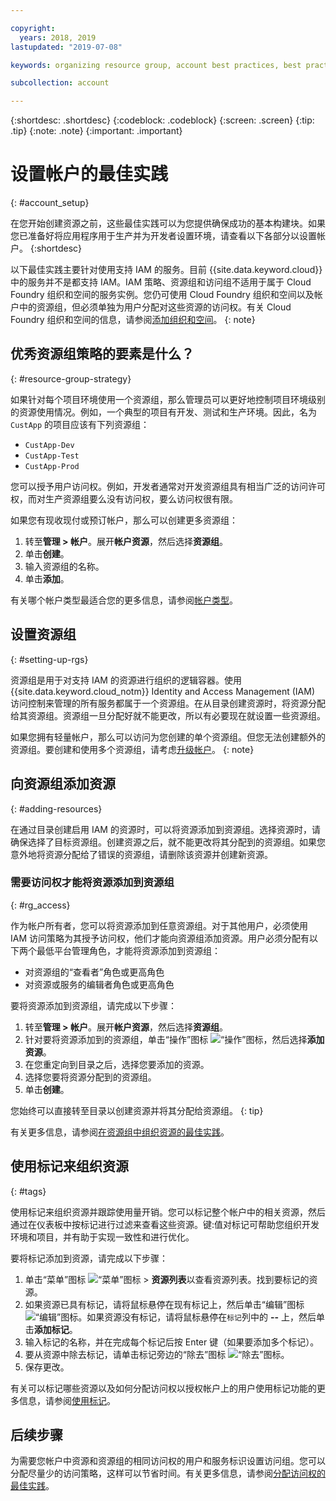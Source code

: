 ```yaml
---

copyright:
  years: 2018, 2019
lastupdated: "2019-07-08"

keywords: organizing resource group, account best practices, best practices account

subcollection: account

---
```


{:shortdesc: .shortdesc}
{:codeblock: .codeblock}
{:screen: .screen}
{:tip: .tip}
{:note: .note}
{:important: .important}


# 设置帐户的最佳实践
{: #account_setup}

在您开始创建资源之前，这些最佳实践可以为您提供确保成功的基本构建块。如果您已准备好将应用程序用于生产并为开发者设置环境，请查看以下各部分以设置帐户。
{:shortdesc}

以下最佳实践主要针对使用支持 IAM 的服务。目前 {{site.data.keyword.cloud}} 中的服务并不是都支持 IAM。IAM 策略、资源组和访问组不适用于属于 Cloud Foundry 组织和空间的服务实例。您仍可使用 Cloud Foundry 组织和空间以及帐户中的资源组，但必须单独为用户分配对这些资源的访问权。有关 Cloud Foundry 组织和空间的信息，请参阅[添加组织和空间](/docs/account?topic=account-orgsspacesusers)。
{: note}

## 优秀资源组策略的要素是什么？
{: #resource-group-strategy}

如果针对每个项目环境使用一个资源组，那么管理员可以更好地控制项目环境级别的资源使用情况。例如，一个典型的项目有开发、测试和生产环境。因此，名为 `CustApp` 的项目应该有下列资源组：

* `CustApp-Dev`
* `CustApp-Test`
* `CustApp-Prod`

您可以授予用户访问权。例如，开发者通常对开发资源组具有相当广泛的访问许可权，而对生产资源组要么没有访问权，要么访问权很有限。

如果您有现收现付或预订帐户，那么可以创建更多资源组：

1. 转至**管理 > 帐户**。展开**帐户资源**，然后选择**资源组**。
3. 单击**创建**。
4. 输入资源组的名称。
5. 单击**添加**。

有关哪个帐户类型最适合您的更多信息，请参阅[帐户类型](/docs/account?topic=account-accounts)。


## 设置资源组
{: #setting-up-rgs}

资源组是用于对支持 IAM 的资源进行组织的逻辑容器。使用 {{site.data.keyword.cloud_notm}} Identity and Access Management (IAM) 访问控制来管理的所有服务都属于一个资源组。在从目录创建资源时，将资源分配给其资源组。资源组一旦分配好就不能更改，所以有必要现在就设置一些资源组。

如果您拥有轻量帐户，那么可以访问为您创建的单个资源组。但您无法创建额外的资源组。要创建和使用多个资源组，请考虑[升级帐户](/docs/account?topic=account-upgrading-account)。
{: note}


## 向资源组添加资源
{: #adding-resources}

在通过目录创建启用 IAM 的资源时，可以将资源添加到资源组。选择资源时，请确保选择了目标资源组。创建资源之后，就不能更改将其分配到的资源组。如果您意外地将资源分配给了错误的资源组，请删除该资源并创建新资源。

### 需要访问权才能将资源添加到资源组
{: #rg_access}

作为帐户所有者，您可以将资源添加到任意资源组。对于其他用户，必须使用 IAM 访问策略为其授予访问权，他们才能向资源组添加资源。用户必须分配有以下两个最低平台管理角色，才能将资源添加到资源组：

* 对资源组的“查看者”角色或更高角色
* 对资源或服务的编辑者角色或更高角色

要将资源添加到资源组，请完成以下步骤：

1. 转至**管理 > 帐户**。展开**帐户资源**，然后选择**资源组**。
2. 针对要将资源添加到的资源组，单击“操作”图标 ![“操作”图标](../icons/action-menu-icon.svg)，然后选择**添加资源**。
3. 在您重定向到目录之后，选择您要添加的资源。
4. 选择您要将资源分配到的资源组。
5. 单击**创建**。

您始终可以直接转至目录以创建资源并将其分配给资源组。
{: tip}

有关更多信息，请参阅[在资源组中组织资源的最佳实践](/docs/resources?topic=resources-bp_resourcegroups)。


## 使用标记来组织资源
{: #tags}

使用标记来组织资源并跟踪使用量开销。您可以标记整个帐户中的相关资源，然后通过在仪表板中按标记进行过滤来查看这些资源。键:值对标记可帮助您组织开发环境和项目，并有助于实现一致性和进行优化。

要将标记添加到资源，请完成以下步骤：

1. 单击“菜单”图标 ![“菜单”图标](../icons/icon_hamburger.svg) > **资源列表**以查看资源列表。找到要标记的资源。
2. 如果资源已具有标记，请将鼠标悬停在现有标记上，然后单击“编辑”图标 ![“编辑”图标](../icons/edit-tagging.svg)。如果资源没有标记，请将鼠标悬停在`标记`列中的 **--** 上，然后单击**添加标记**。
3. 输入标记的名称，并在完成每个标记后按 Enter 键（如果要添加多个标记）。
4. 要从资源中除去标记，请单击标记旁边的“除去”图标 ![“除去”图标](../icons/close-tagging.svg)。
5. 保存更改。

有关可以标记哪些资源以及如何分配访问权以授权帐户上的用户使用标记功能的更多信息，请参阅[使用标记](/docs/resources?topic=resources-tag)。


## 后续步骤

为需要您帐户中资源和资源组的相同访问权的用户和服务标识设置访问组。您可以分配尽量少的访问策略，这样可以节省时间。有关更多信息，请参阅[分配访问权的最佳实践](/docs/iam?topic=iam-account_setup)。

